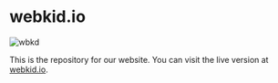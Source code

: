 # webkid.io

![wbkd](https://raw.githubusercontent.com/wbkd/website/master/app/images/teaser_large.png)

This is the repository for our website. You can visit the live version at [webkid.io](http://www.webkid.io).


